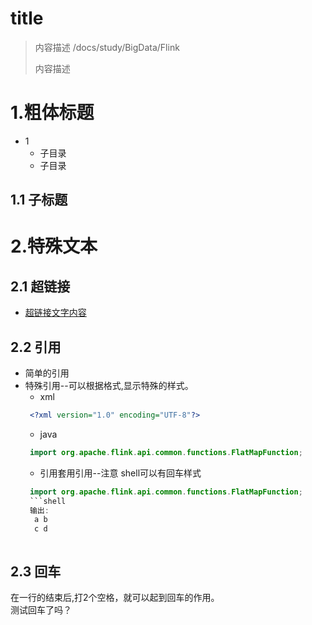 # title
> 内容描述 /docs/study/BigData/Flink
> 
> 内容描述

# 1.粗体标题
+ 1
  + 子目录
  + 子目录

## 1.1 子标题

# 2.特殊文本
## 2.1 超链接
+ [超链接文字内容](https://www.baidu.com)

## 2.2 引用
+ 简单的引用 ```  ```
+ 特殊引用--可以根据格式,显示特殊的样式。
  + xml
  ```xml
   <?xml version="1.0" encoding="UTF-8"?>
  ```
  + java
  ```java
   import org.apache.flink.api.common.functions.FlatMapFunction;
  ```
  + 引用套用引用--注意 shell可以有回车样式
  ```java
   import org.apache.flink.api.common.functions.FlatMapFunction;
   ```shell
   输出:
    a b 
    c d
   ```
  ```
## 2.3 回车
  在一行的结束后,打2个空格，就可以起到回车的作用。  
  测试回车了吗？
